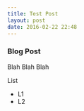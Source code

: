 ```yaml
---
title: Test Post
layout: post
date: 2016-02-22 22:48
---
```

### Blog Post
Blah Blah Blah

List
  * L1
  * L2
